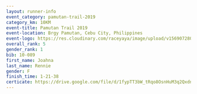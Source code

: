 ```yaml
---
layout: runner-info 
event_category: pamutan-trail-2019 
category_km: 10KM 
event-title: Pamutan Trail 2019 
event-location: Brgy Pamutan, Cebu City, Philippines 
event-logo: https://res.cloudinary.com/raceyaya/image/upload/v1569072806/logo/pamutan-trail_d8abrj.jpg 
overall_rank: 5
gender_rank: 1
bib: 10-089
first_name: Joahna
last_name: Rennie
gender: F
finish_time: 1-21-38
certicate: https://drive.google.com/file/d/1fypTT3bW_tRqo8OsnHuM3q2QxdnhUfXy/view?usp=sharing
---
```

